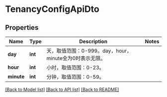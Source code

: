 # TenancyConfigApiDto

## Properties
Name | Type | Description | Notes
------------ | ------------- | ------------- | -------------
**day** | **int** | 天，取值范围：0-999。day，hour，minute全为0时表示无限。 | 
**hour** | **int** | 小时，取值范围：0-23。 | 
**minute** | **int** | 分钟，取值范围：0-59。 | 

[[Back to Model list]](../README.md#documentation-for-models) [[Back to API list]](../README.md#documentation-for-api-endpoints) [[Back to README]](../README.md)


